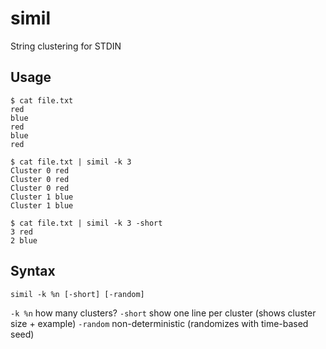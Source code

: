 # simil

String clustering for STDIN

## Usage

```
$ cat file.txt
red
blue
red
blue
red
```

```
$ cat file.txt | simil -k 3
Cluster 0 red
Cluster 0 red
Cluster 0 red
Cluster 1 blue
Cluster 1 blue
```

```
$ cat file.txt | simil -k 3 -short
3 red
2 blue
```

## Syntax

```
simil -k %n [-short] [-random]
```

`-k %n` how many clusters?
`-short` show one line per cluster (shows cluster size + example)
`-random` non-deterministic (randomizes with time-based seed)
